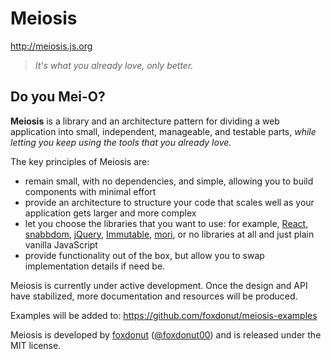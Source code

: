 # Meiosis

http://meiosis.js.org

> _It's what you already love, only better._

## Do you Mei-O?

**Meiosis** is a library and an architecture pattern for dividing a web application into small,
independent, manageable, and testable parts,
_while letting you keep using the tools that you already love._

The key principles of Meiosis are:
- remain small, with no dependencies, and simple, allowing you to build components with minimal
effort
- provide an architecture to structure your code that scales well as your application gets larger
and more complex
- let you choose the libraries that you want to use: for example,
[React](https://facebook.github.io/react/), [snabbdom](https://github.com/paldepind/snabbdom),
[jQuery](http://jquery.com/), [Immutable](https://facebook.github.io/immutable-js/),
[mori](http://swannodette.github.io/mori/), or no libraries at all and just plain vanilla JavaScript
- provide functionality out of the box, but allow you to swap implementation details if need be.

Meiosis is currently under active development. Once the design and API have stabilized, more
documentation and resources will be produced.

Examples will be added to: https://github.com/foxdonut/meiosis-examples

Meiosis is developed by [foxdonut](https://github.com/foxdonut)
([@foxdonut00](http://twitter.com/foxdonut00)) and is released under the MIT license.
